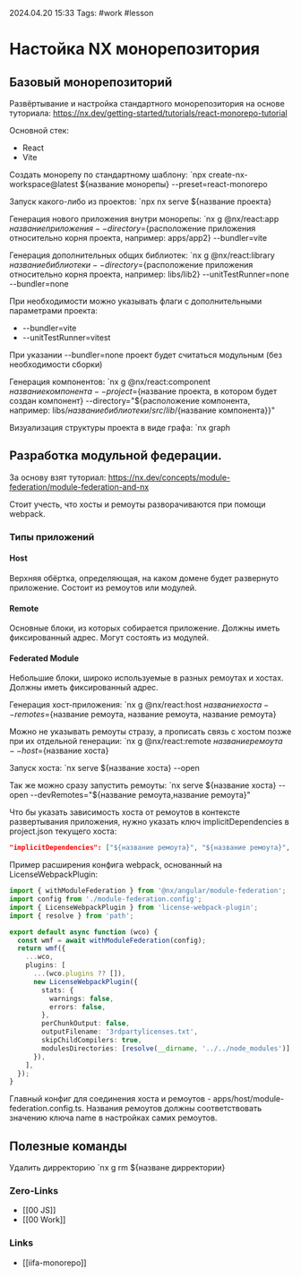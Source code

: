 2024.04.20 15:33
Tags: #work #lesson

# Настойка NX монорепозитория

## Базовый монорепозиторий

Развёртывание и настройка стандартного монорепозитория на основе туториала: https://nx.dev/getting-started/tutorials/react-monorepo-tutorial

Основной стек:
- React
- Vite

Создать монорепу по стандартному шаблону:
`npx create-nx-workspace@latest ${название монорепы} --preset=react-monorepo

Запуск какого-либо из проектов:
`npx nx serve ${название проекта}

Генерация нового приложения внутри монорепы:
`nx g @nx/react:app ${название приложения} --directory=${расположение приложения относительно корня проекта, например: apps/app2} --bundler=vite

Генерация дополнительных общих библиотек:
`nx g @nx/react:library ${название библиотеки} --directory=${расположение приложения относительно корня проекта, например: libs/lib2} --unitTestRunner=none --bundler=none

При необходимости можно указывать флаги с дополнительными параметрами проекта:
- --bundler=vite
- --unitTestRunner=vitest

При указании --bundler=none проект будет считаться модульным (без необходимости сборки)

Генерация компонентов:
`nx g @nx/react:component ${название компонента} --project=${название проекта, в котором будет создан компонент} --directory="${расположение компонента, например: libs/${название библиотеки}/src/lib/${название компонента}}"

Визуализация структуры проекта в виде графа:
`nx graph

## Разработка модульной федерации.

За основу взят туториал: https://nx.dev/concepts/module-federation/module-federation-and-nx

Стоит учесть, что хосты и ремоуты разворачиваются при помощи webpack.
### Типы приложений
#### Host
Верхняя обёртка, определяющая, на каком домене будет развернуто приложение. Состоит из ремоутов или модулей.
#### Remote
Основные блоки, из которых собирается приложение. Должны иметь фиксированный адрес. Могут состоять из модулей.
#### Federated Module
Небольшие блоки, широко используемые в разных ремоутах и хостах. Должны иметь фиксированный адрес.


Генерация хост-приложения:
`nx g @nx/react:host ${название хоста} --remotes=${название ремоута, название ремоута, название ремоута}

Можно не указывать ремоуты стразу, а прописать связь с хостом позже при их отдельной генерации:
`nx g @nx/react:remote ${название ремоута} --host=${название хоста}

Запуск хоста:
`nx serve ${название хоста} --open

Так же можно сразу запустить ремоуты:
`nx serve ${название хоста} --open --devRemotes="${название ремоута,название ремоута}"

Что бы указать зависимость хоста от ремоутов в контексте развертывания приложения, нужно указать ключ implicitDependencies в project.json текущего хоста:
```json
"implicitDependencies": ["${название ремоута}", "${название ремоута}", "${название ремоута}"],
```

Пример расширения конфига webpack, основанный на LicenseWebpackPlugin:
```ts
import { withModuleFederation } from '@nx/angular/module-federation';
import config from './module-federation.config';
import { LicenseWebpackPlugin } from 'license-webpack-plugin';
import { resolve } from 'path';

export default async function (wco) {
  const wmf = await withModuleFederation(config);
  return wmf({
    ...wco,
    plugins: [
      ...(wco.plugins ?? []),
      new LicenseWebpackPlugin({
        stats: {
          warnings: false,
          errors: false,
	    },
	    perChunkOutput: false,
	    outputFilename: '3rdpartylicenses.txt',
	    skipChildCompilers: true,
	    modulesDirectories: [resolve(__dirname, '../../node_modules')],
	  }),
	],
  });
}
```

Главный конфиг для соединения хоста и ремоутов - apps/host/module-federation.config.ts. Названия ремоутов должны соответствовать значению ключа name в настройках самих ремоутов.

## Полезные команды

Удалить дирректорию
`nx g rm ${назване дирректории}

### Zero-Links
- [[00 JS]]
- [[00 Work]]

### Links
- [[iifa-monorepo]]